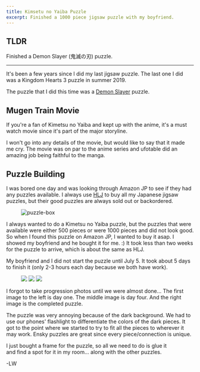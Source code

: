 ```yaml
---
title: Kimsetu no Yaiba Puzzle 
excerpt: Finished a 1000 piece jigsaw puzzle with my boyfriend.  
---
```


## TLDR

Finished a Demon Slayer (鬼滅の刃) puzzle.

---

It's been a few years since I did my last jigsaw puzzle. The last one I did was
a Kingdom Hearts 3 puzzle in summer 2019.

The puzzle that I did this time was a [Demon Slayer](https://en.wikipedia.org/wiki/Demon_Slayer:_Kimetsu_no_Yaiba_the_Movie:_Mugen_Train) puzzle. 

## Mugen Train Movie
If you're a fan of Kimetsu no Yaiba and kept up with the anime, it's a must watch
movie since it's part of the major storyline.

I won't go into any details of the movie, but would like to say that it made me
cry. The movie was on par to the anime series and ufotable did an amazing job
being faithful to the manga. 

## Puzzle Building
I was bored one day and was looking through Amazon JP to see if they had 
any puzzles available. I always use [HLJ](https://www.hlj.com/) to buy all my Japanese jigsaw puzzles,
but their good puzzles are always sold out or backordered. 

<figure style="width: 200px" class="align-right">
  <img src="https://u.cubeupload.com/lilwon/2021070501.jpg" alt="puzzle-box">
</figure>

I always wanted to do a Kimetsu no Yaiba puzzle, but the puzzles that were 
available were either 500 pieces or were 1000 pieces and did not look good. 
So when I found this puzzle on Amazon JP, I wanted to buy it asap. I showed 
my boyfriend and he bought it for me. :) It took less than two weeks for the 
puzzle to arrive, which is about the same as HLJ. 

My boyfriend and I did not start the puzzle until July 5. It took about 5 
days to finish it (only 2-3 hours each day because we both have work). 

<figure class="third">
  <img src="https://u.cubeupload.com/lilwon/2021070502.jpg">
  <img src="https://u.cubeupload.com/lilwon/2021070903.jpg">
  <img src="https://u.cubeupload.com/lilwon/2021071004.jpg">
</figure>

I forgot to take progression photos until we were almost done...
The first image to the left is day one. The middle image is day four. And the
right image is the completed puzzle. 

The puzzle was very annoying because of the dark background. We had to use
our phones' flashlight to differentiate the colors of the dark pieces. It 
got to the point where we started to try to fit all the pieces to wherever
it may work. Ensky puzzles are great since every piece/connection is unique. 

I just bought a frame for the puzzle, so all we need to do is glue it  
and find a spot for it in my room... along with the other puzzles.

-LW 